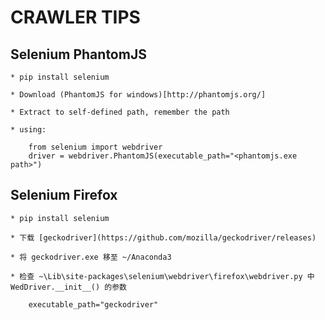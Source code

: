 CRAWLER TIPS
==============

## Selenium PhantomJS

    * pip install selenium

    * Download (PhantomJS for windows)[http://phantomjs.org/]

    * Extract to self-defined path, remember the path

    * using:

        from selenium import webdriver
        driver = webdriver.PhantomJS(executable_path="<phantomjs.exe path>")

## Selenium Firefox

    * pip install selenium

    * 下载 [geckodriver](https://github.com/mozilla/geckodriver/releases)

    * 将 geckodriver.exe 移至 ~/Anaconda3

    * 检查 ~\Lib\site-packages\selenium\webdriver\firefox\webdriver.py 中 WedDriver.__init__() 的参数

        executable_path="geckodriver"
